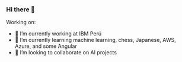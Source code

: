 ### Hi there 👋

Working on:

- 🔭 I’m currently working at IBM Perú
- 🌱 I’m currently learning machine learning, chess, Japanese, AWS, Azure, and some Angular
- 👯 I’m looking to collaborate on AI projects


